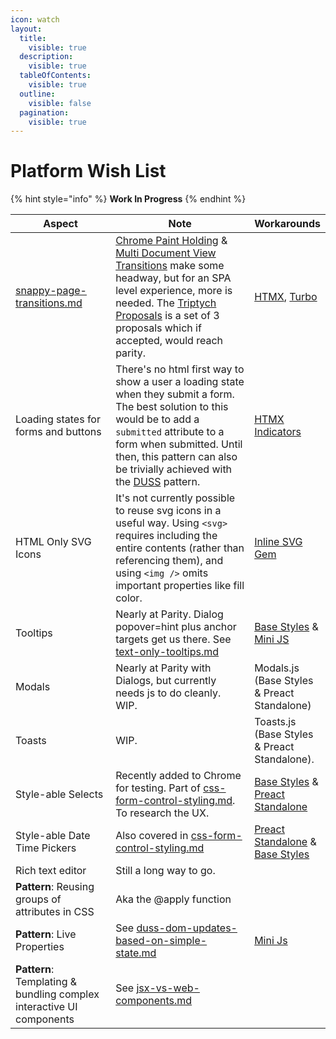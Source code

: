 ```yaml
---
icon: watch
layout:
  title:
    visible: true
  description:
    visible: true
  tableOfContents:
    visible: true
  outline:
    visible: false
  pagination:
    visible: true
---
```


# Platform Wish List

{% hint style="info" %}
**Work In Progress**
{% endhint %}



<table data-full-width="true"><thead><tr><th width="220.68359375">Aspect</th><th width="377.546875">Note</th><th>Workarounds</th></tr></thead><tbody><tr><td><a data-mention href="../platform-less-than-greater-than-spa-parity/snappy-page-transitions.md">snappy-page-transitions.md</a></td><td><a href="https://developer.chrome.com/blog/paint-holding">Chrome Paint Holding</a> &#x26; <a href="https://developer.chrome.com/docs/web-platform/view-transitions/cross-document">Multi Document View Transitions</a> make some headway, but for an SPA level experience, more is needed. The <a href="https://alexanderpetros.com/triptych/">Triptych Proposals</a> is a set of 3 proposals which if accepted, would reach parity.</td><td><a href="http://htmx.org/">HTMX</a>, <a href="https://turbo.hotwired.dev/">Turbo</a></td></tr><tr><td>Loading states for forms and buttons</td><td>There's no html first way to show a user a loading state when they submit a form. The best solution to this would be to add a  <code>submitted</code> attribute to a form when submitted. Until then, this pattern can also be trivially achieved with the <a href="duss-dom-updates-based-on-simple-state.md">DUSS</a> pattern.</td><td><a href="https://htmx.org/attributes/hx-indicator/">HTMX Indicators</a></td></tr><tr><td>HTML Only SVG Icons</td><td>It's not currently possible to reuse svg icons in a useful way. Using <code>&#x3C;svg></code> requires including the entire contents (rather than referencing them), and using <code>&#x3C;img /></code> omits important properties like fill color. </td><td><a href="https://github.com/jamesmartin/inline_svg">Inline SVG Gem</a></td></tr><tr><td>Tooltips</td><td>Nearly at Parity. Dialog popover=hint plus anchor targets get us there. See <a data-mention href="../platform-less-than-greater-than-spa-parity/text-only-tooltips.md">text-only-tooltips.md</a></td><td><a href="https://base-styles.com/">Base Styles</a> &#x26; <a href="https://mini-js.com/">Mini JS</a></td></tr><tr><td>Modals</td><td>Nearly at Parity with Dialogs, but currently needs js to do cleanly. WIP. </td><td>Modals.js (Base Styles &#x26; Preact Standalone)</td></tr><tr><td>Toasts</td><td>WIP. </td><td>Toasts.js (Base Styles &#x26; Preact Standalone).</td></tr><tr><td>Style-able Selects</td><td>Recently added to Chrome for testing. Part of <a data-mention href="css-form-control-styling.md">css-form-control-styling.md</a>. To research the UX. </td><td><a href="https://base-styles.com/">Base Styles</a> &#x26; <a href="preact-standalone.md">Preact Standalone</a> </td></tr><tr><td>Style-able Date Time Pickers</td><td>Also covered in <a data-mention href="css-form-control-styling.md">css-form-control-styling.md</a></td><td><a href="preact-standalone.md">Preact Standalone</a> &#x26; <a href="https://base-styles.com/">Base Styles</a></td></tr><tr><td>Rich text editor</td><td>Still a long way to go.</td><td></td></tr><tr><td><strong>Pattern</strong>: Reusing groups of attributes in CSS</td><td>Aka the @apply function</td><td></td></tr><tr><td><strong>Pattern</strong>: Live Properties</td><td>See <a data-mention href="duss-dom-updates-based-on-simple-state.md">duss-dom-updates-based-on-simple-state.md</a></td><td><a href="https://mini-js.com/">Mini Js</a></td></tr><tr><td><strong>Pattern</strong>: Templating &#x26; bundling complex interactive UI components </td><td>See <a data-mention href="jsx-vs-web-components.md">jsx-vs-web-components.md</a></td><td></td></tr></tbody></table>

